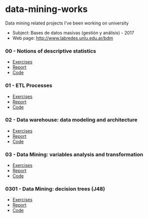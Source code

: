 # data-mining-works
Data mining related projects I've been working on university

- Subject: Bases de datos masivas (gestión y análisis) - 2017
- Web page: http://www.labredes.unlu.edu.ar/bdm

### 00 - Notions of descriptive statistics

- [Exercises](https://drive.google.com/open?id=0B13cNeaiufwVYmY2Q3ZtenNaYVU)
- [Report](https://drive.google.com/open?id=1dIrguEKV3SaQq4FPp2bRdh-Nv9PavMAl7sY9L2SUhA0)
- [Code](00)

### 01 - ETL Processes

- [Exercises](https://drive.google.com/open?id=0B13cNeaiufwVR3dFcTdZeG8ySHc)
- [Report](https://drive.google.com/open?id=1aqAShDYIcNRKWI95Wt7PmCzrJxxYP4TlejGynzlppAg)
- [Code](01)

### 02 - Data warehouse: data modeling and architecture

- [Exercises](https://drive.google.com/open?id=0B13cNeaiufwValU5bGdqYjlhOFU)
- [Report](https://drive.google.com/open?id=1cC5XsNfetTGXX8P1AQVcJFBgRL_-oT3oCVcM_oA7iU4)
- [Code](02)

### 03 - Data Mining: variables analysis and transformation 

- [Exercises](https://drive.google.com/open?id=0B13cNeaiufwVRm5felhRaks5QnM)
- [Report](https://drive.google.com/open?id=1wXmuuCYnQjOs-JFKApjOPja-mFyNemWOcosxtFjOHNc)
- [Code](03)

### 0301 - Data Mining: decision trees (J48) 

- [Exercises](https://drive.google.com/open?id=0B13cNeaiufwVbVZ1amNBcWJmYUk)
- [Report](https://drive.google.com/open?id=1Htepb2N8zZQd2_VL-9xmJpmaov6KCinE0krxPwOdJs0)
- [Code](0301)
